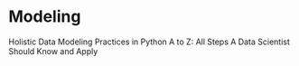 # Modeling
Holistic Data Modeling Practices in Python A to Z: All Steps A Data Scientist Should Know and Apply

